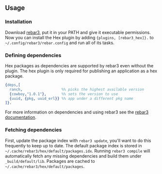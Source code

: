 ## Usage

### Installation

Download [rebar3](https://s3.amazonaws.com/rebar3/rebar3), put it in your PATH and give it executable permissions. Now you can install the Hex plugin by adding `{plugins, [rebar3_hex]}.` to `~/.config/rebar3/rebar.config` and run all of its tasks.

### Defining dependencies

Hex packages as dependencies are supported by rebar3 even without the plugin. The hex plugin is only required for publishing an application as a hex package.

```erlang
{deps,[
  ranch,                  %% picks the highest available version
  {cowboy,"1.0.1"},       %% sets the version to use
  {uuid, {pkg, uuid_erl}} %% app under a different pkg name
]}.
```

For more information on dependencies and using rebar3 see the [rebar3 documentation](https://rebar3.org/docs/configuration/dependencies/).

### Fetching dependencies

First, update the package index with `rebar3 update`, you'll want to do this frequently to keep up to date. The default package index is stored in `~/.cache/rebar3/hex/default/packages.idx`. Running `rebar3 compile` will automatically fetch any missing dependencies and build them under `_build/default/lib`. Packages are cached to `~/.cache/rebar3/hex/default/packages`.
